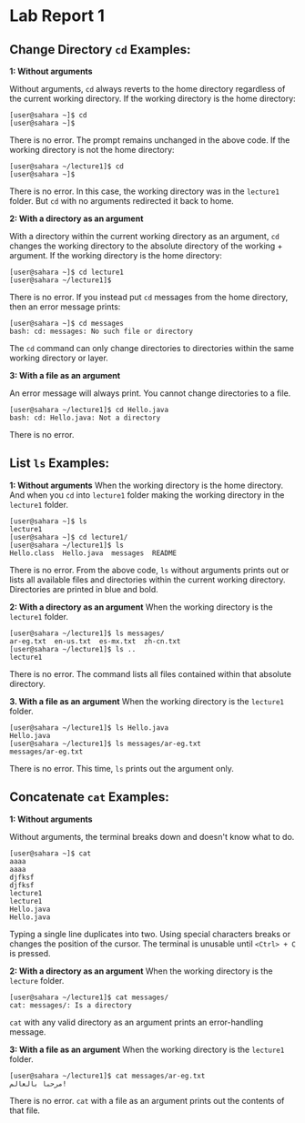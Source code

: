 # Lab Report 1

## Change Directory `cd` Examples:
**1: Without arguments**

Without arguments, `cd` always reverts to the home directory regardless of the current working directory.
If the working directory is the home directory:
```
[user@sahara ~]$ cd
[user@sahara ~]$
```
There is no error. The prompt remains unchanged in the above code. If the working directory is not the home directory:
```
[user@sahara ~/lecture1]$ cd
[user@sahara ~]$
```
There is no error. In this case, the working directory was in the `lecture1` folder. But `cd` with no arguments redirected it back to home. 

**2: With a directory as an argument**

With a directory within the current working directory as an argument, `cd` changes the working directory to the absolute directory of the working + argument.
If the working directory is the home directory:
```
[user@sahara ~]$ cd lecture1
[user@sahara ~/lecture1]$
```
There is no error. 
If you instead put `cd` messages from the home directory, then an error message prints:
```
[user@sahara ~]$ cd messages
bash: cd: messages: No such file or directory
```
The `cd` command can only change directories to directories within the same working directory or layer.

**3: With a file as an argument**

An error message will always print. You cannot change directories to a file.
```
[user@sahara ~/lecture1]$ cd Hello.java
bash: cd: Hello.java: Not a directory
```
There is no error.

## List `ls` Examples:
**1: Without arguments**
When the working directory is the home directory. And when you `cd` into `lecture1` folder making the working directory in the `lecture1` folder.
```
[user@sahara ~]$ ls
lecture1
[user@sahara ~]$ cd lecture1/
[user@sahara ~/lecture1]$ ls
Hello.class  Hello.java  messages  README
```
There is no error. From the above code, `ls` without arguments prints out or lists all available files and directories within the current working directory. Directories are printed in blue and bold.

**2: With a directory as an argument**
When the working directory is the `lecture1` folder.
```
[user@sahara ~/lecture1]$ ls messages/
ar-eg.txt  en-us.txt  es-mx.txt  zh-cn.txt
[user@sahara ~/lecture1]$ ls ..
lecture1
```
There is no error. The command lists all files contained within that absolute directory. 

**3. With a file as an argument**
When the working directory is the `lecture1` folder.
```
[user@sahara ~/lecture1]$ ls Hello.java 
Hello.java
[user@sahara ~/lecture1]$ ls messages/ar-eg.txt 
messages/ar-eg.txt
```
There is no error. This time, `ls` prints out the argument only.

## Concatenate `cat` Examples:
**1: Without arguments**

Without arguments, the terminal breaks down and doesn't know what to do.
```
[user@sahara ~]$ cat
aaaa
aaaa
djfksf
djfksf
lecture1
lecture1
Hello.java
Hello.java
```
Typing a single line duplicates into two. Using special characters breaks or changes the position of the cursor. The terminal is unusable until `<Ctrl> + C` is pressed.

**2: With a directory as an argument**
When the working directory is the `lecture` folder.
```
[user@sahara ~/lecture1]$ cat messages/
cat: messages/: Is a directory
```
`cat` with any valid directory as an argument prints an error-handling message.

**3: With a file as an argument**
When the working directory is the `lecture1` folder.
```
[user@sahara ~/lecture1]$ cat messages/ar-eg.txt 
مرحبا بالعالم!
```
There is no error. `cat` with a file as an argument prints out the contents of that file.
